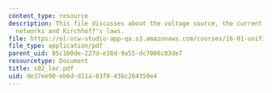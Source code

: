```yaml
---
content_type: resource
description: This file discusses about the voltage source, the current source, solving
  networks and Kirchhoff's laws.
file: https://ol-ocw-studio-app-qa.s3.amazonaws.com/courses/16-01-unified-engineering-i-ii-iii-iv-fall-2005-spring-2006/de37ee90eb6dd11a83f843bc264359e4_s02_lec.pdf
file_type: application/pdf
parent_uid: 85c1b0de-227d-e38d-9a55-dc7008c03de7
resourcetype: Document
title: s02_lec.pdf
uid: de37ee90-eb6d-d11a-83f8-43bc264359e4
---
```

